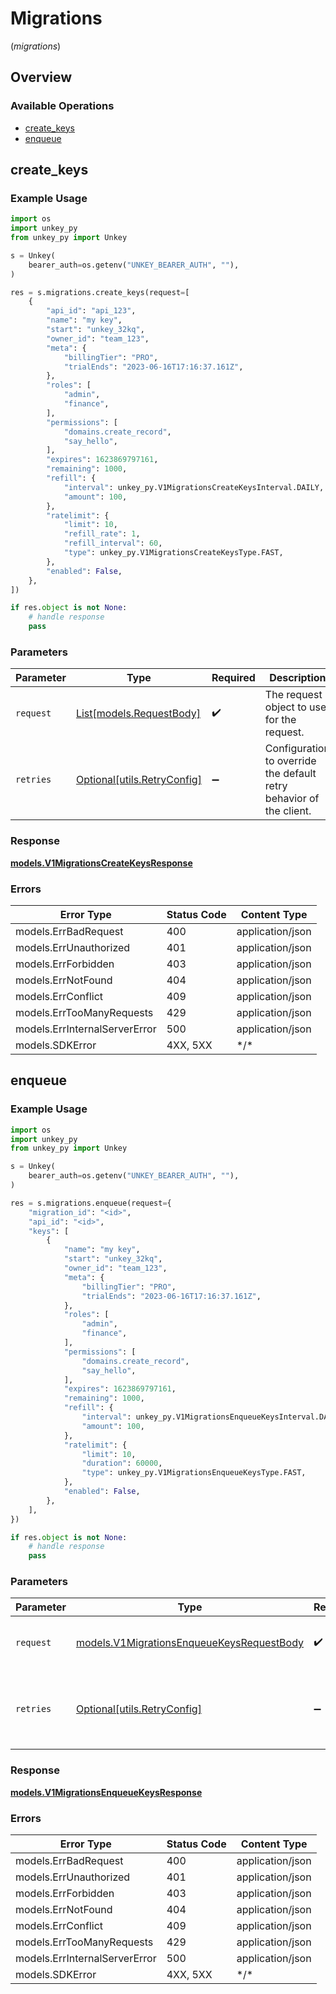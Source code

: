 # Migrations
(*migrations*)

## Overview

### Available Operations

* [create_keys](#create_keys)
* [enqueue](#enqueue)

## create_keys

### Example Usage

```python
import os
import unkey_py
from unkey_py import Unkey

s = Unkey(
    bearer_auth=os.getenv("UNKEY_BEARER_AUTH", ""),
)

res = s.migrations.create_keys(request=[
    {
        "api_id": "api_123",
        "name": "my key",
        "start": "unkey_32kq",
        "owner_id": "team_123",
        "meta": {
            "billingTier": "PRO",
            "trialEnds": "2023-06-16T17:16:37.161Z",
        },
        "roles": [
            "admin",
            "finance",
        ],
        "permissions": [
            "domains.create_record",
            "say_hello",
        ],
        "expires": 1623869797161,
        "remaining": 1000,
        "refill": {
            "interval": unkey_py.V1MigrationsCreateKeysInterval.DAILY,
            "amount": 100,
        },
        "ratelimit": {
            "limit": 10,
            "refill_rate": 1,
            "refill_interval": 60,
            "type": unkey_py.V1MigrationsCreateKeysType.FAST,
        },
        "enabled": False,
    },
])

if res.object is not None:
    # handle response
    pass

```

### Parameters

| Parameter                                                           | Type                                                                | Required                                                            | Description                                                         |
| ------------------------------------------------------------------- | ------------------------------------------------------------------- | ------------------------------------------------------------------- | ------------------------------------------------------------------- |
| `request`                                                           | [List[models.RequestBody]](../../models/.md)                        | :heavy_check_mark:                                                  | The request object to use for the request.                          |
| `retries`                                                           | [Optional[utils.RetryConfig]](../../models/utils/retryconfig.md)    | :heavy_minus_sign:                                                  | Configuration to override the default retry behavior of the client. |

### Response

**[models.V1MigrationsCreateKeysResponse](../../models/v1migrationscreatekeysresponse.md)**

### Errors

| Error Type                    | Status Code                   | Content Type                  |
| ----------------------------- | ----------------------------- | ----------------------------- |
| models.ErrBadRequest          | 400                           | application/json              |
| models.ErrUnauthorized        | 401                           | application/json              |
| models.ErrForbidden           | 403                           | application/json              |
| models.ErrNotFound            | 404                           | application/json              |
| models.ErrConflict            | 409                           | application/json              |
| models.ErrTooManyRequests     | 429                           | application/json              |
| models.ErrInternalServerError | 500                           | application/json              |
| models.SDKError               | 4XX, 5XX                      | \*/\*                         |

## enqueue

### Example Usage

```python
import os
import unkey_py
from unkey_py import Unkey

s = Unkey(
    bearer_auth=os.getenv("UNKEY_BEARER_AUTH", ""),
)

res = s.migrations.enqueue(request={
    "migration_id": "<id>",
    "api_id": "<id>",
    "keys": [
        {
            "name": "my key",
            "start": "unkey_32kq",
            "owner_id": "team_123",
            "meta": {
                "billingTier": "PRO",
                "trialEnds": "2023-06-16T17:16:37.161Z",
            },
            "roles": [
                "admin",
                "finance",
            ],
            "permissions": [
                "domains.create_record",
                "say_hello",
            ],
            "expires": 1623869797161,
            "remaining": 1000,
            "refill": {
                "interval": unkey_py.V1MigrationsEnqueueKeysInterval.DAILY,
                "amount": 100,
            },
            "ratelimit": {
                "limit": 10,
                "duration": 60000,
                "type": unkey_py.V1MigrationsEnqueueKeysType.FAST,
            },
            "enabled": False,
        },
    ],
})

if res.object is not None:
    # handle response
    pass

```

### Parameters

| Parameter                                                                                       | Type                                                                                            | Required                                                                                        | Description                                                                                     |
| ----------------------------------------------------------------------------------------------- | ----------------------------------------------------------------------------------------------- | ----------------------------------------------------------------------------------------------- | ----------------------------------------------------------------------------------------------- |
| `request`                                                                                       | [models.V1MigrationsEnqueueKeysRequestBody](../../models/v1migrationsenqueuekeysrequestbody.md) | :heavy_check_mark:                                                                              | The request object to use for the request.                                                      |
| `retries`                                                                                       | [Optional[utils.RetryConfig]](../../models/utils/retryconfig.md)                                | :heavy_minus_sign:                                                                              | Configuration to override the default retry behavior of the client.                             |

### Response

**[models.V1MigrationsEnqueueKeysResponse](../../models/v1migrationsenqueuekeysresponse.md)**

### Errors

| Error Type                    | Status Code                   | Content Type                  |
| ----------------------------- | ----------------------------- | ----------------------------- |
| models.ErrBadRequest          | 400                           | application/json              |
| models.ErrUnauthorized        | 401                           | application/json              |
| models.ErrForbidden           | 403                           | application/json              |
| models.ErrNotFound            | 404                           | application/json              |
| models.ErrConflict            | 409                           | application/json              |
| models.ErrTooManyRequests     | 429                           | application/json              |
| models.ErrInternalServerError | 500                           | application/json              |
| models.SDKError               | 4XX, 5XX                      | \*/\*                         |